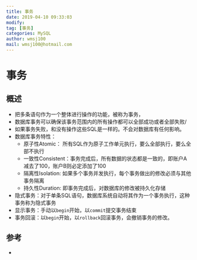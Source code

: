 ```yaml
---
title: 事务
date: 2019-04-10 09:33:03	
modify: 
tag: [事务]
categories: MySQL 
author: wmsj100
mail: wmsj100@hotmail.com
---
```


# 事务

## 概述
- 把多条语句作为一个整体进行操作的功能，被称为事务，
- 数据库事务可以确保该事务范围内的所有操作都可以全部成功或者全部失败/
- 如果事务失败，和没有操作这些SQL是一样的。不会对数据库有任何影响。
- 数据库事务特性：
	- 原子性Atomic： 所有SQL作为原子工作单元执行，要么全部执行，要么全部不执行
	- 一致性Consistent：事务完成后，所有数据的状态都是一致的，即账户A减去了100，账户B则必定添加了100
	- 隔离性Isolation: 如果多个事务并发执行，每个事务做出的修改必须与其他事务隔离
	- 持久性Duration: 即事务完成后，对数据库的修改被持久化存储
- 隐式事务：对于单条SQL语句，数据库系统自动将其作为一个事务执行，这种事务称为隐式事务
- 显示事务：手动以`begin`开始，以`commit`提交事务结束
- 事务回滚：以`begin`开始，以`rollback`回滚事务，会撤销事务的修改。

## 参考
- []()
